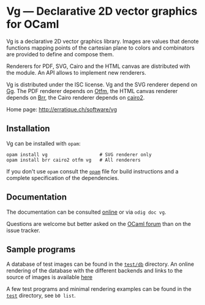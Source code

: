 Vg — Declarative 2D vector graphics for OCaml
=============================================

Vg is a declarative 2D vector graphics library. Images are values that
denote functions mapping points of the cartesian plane to colors and
combinators are provided to define and compose them.

Renderers for PDF, SVG, Cairo and the HTML canvas are distributed with the
module. An API allows to implement new renderers.

Vg is distributed under the ISC license. Vg and the SVG renderer
depend on [Gg]. The PDF renderer depends on [Otfm], the HTML canvas
renderer depends on [Brr], the Cairo renderer depends on [cairo2].
     
[Gg]: http://erratique.ch/software/gg
[Otfm]: http://erratique.ch/software/otfm
[Brr]: http://erratique.ch/software/brr
[cairo2]: https://github.com/Chris00/ocaml-cairo

Home page: http://erratique.ch/software/vg  

## Installation

Vg can be installed with `opam`:

    opam install vg                   # SVG renderer only
    opam install brr cairo2 otfm vg   # All renderers
    
If you don't use `opam` consult the [`opam`](opam) file for
build instructions and a complete specification of the dependencies.

## Documentation

The documentation can be consulted [online] or via `odig doc vg`.

Questions are welcome but better asked on the [OCaml forum] than on
the issue tracker.

[online]: http://erratique.ch/software/vg/doc/
[OCaml forum]: https://discuss.ocaml.org/

## Sample programs

A database of test images can be found in the [`test/db`](test/db)
directory.  An online rendering of the database with the different
backends and links to the source of images is available
[here][online-db]

A few test programs and minimal rendering examples can be found in the
[`test`](test) directory, see `b0 list`.

[online-db]: http://erratique.ch/software/vg/demos/db_viewer.html
